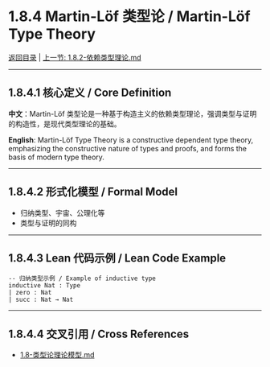 # 1.8.4 Martin-Löf 类型论 / Martin-Löf Type Theory

[返回目录](../CONTINUOUS_PROGRESS.md) | [上一节: 1.8.2-依赖类型理论.md](1.8.2-依赖类型理论.md)

---

## 1.8.4.1 核心定义 / Core Definition

**中文**：Martin-Löf 类型论是一种基于构造主义的依赖类型理论，强调类型与证明的构造性，是现代类型理论的基础。

**English**: Martin-Löf Type Theory is a constructive dependent type theory, emphasizing the constructive nature of types and proofs, and forms the basis of modern type theory.

---

## 1.8.4.2 形式化模型 / Formal Model

- 归纳类型、宇宙、公理化等
- 类型与证明的同构

---

## 1.8.4.3 Lean 代码示例 / Lean Code Example

```lean
-- 归纳类型示例 / Example of inductive type
inductive Nat : Type
| zero : Nat
| succ : Nat → Nat
```

---

## 1.8.4.4 交叉引用 / Cross References

- [1.8-类型论理论模型.md](1.8-类型论理论模型.md)
